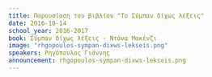 ```yaml
---
title: Παρουσίαση του βιβλίου "Το Σύμπαν δίχως λέξεις"
date: 2016-10-14
school_year: 2016-2017
book: Σύμπαν δίχως λέξεις - Ντάνα Μακένζι 
image: "rhgopoulos-sympan-dixws-lekseis.png"
speakers: Ρηγόπουλος Γιάννης 
announcement: rhgopoulos-sympan-dixws-lekseis.png
---
```

